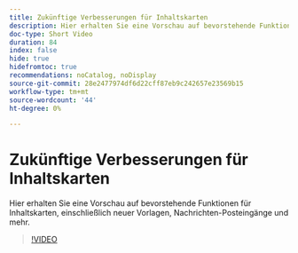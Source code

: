 ```yaml
---
title: Zukünftige Verbesserungen für Inhaltskarten
description: Hier erhalten Sie eine Vorschau auf bevorstehende Funktionen für Inhaltskarten, einschließlich neuer Vorlagen, Nachrichten-Posteingänge und mehr.
doc-type: Short Video
duration: 84
index: false
hide: true
hidefromtoc: true
recommendations: noCatalog, noDisplay
source-git-commit: 28e2477974df6d22cff87eb9c242657e23569b15
workflow-type: tm+mt
source-wordcount: '44'
ht-degree: 0%

---
```



# Zukünftige Verbesserungen für Inhaltskarten

Hier erhalten Sie eine Vorschau auf bevorstehende Funktionen für Inhaltskarten, einschließlich neuer Vorlagen, Nachrichten-Posteingänge und mehr.

<!-- 62_S603_3442534_83_future-enhancements-for-content-cards -->
>[!VIDEO](https://video.tv.adobe.com/v/3460329/?learn=on&enablevpops=true&captions=ger)

